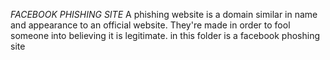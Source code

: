 *FACEBOOK PHISHING SITE*
A phishing website is a domain similar in name and appearance to an official website. They're made in order to fool someone into believing it is legitimate.
in this folder is a facebook phoshing site
